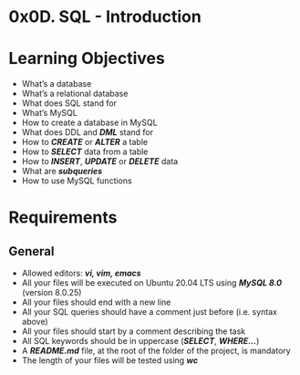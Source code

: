 # 0x0D. SQL - Introduction
# Learning Objectives

* What’s a database
* What’s a relational database
* What does SQL stand for
* What’s MySQL
* How to create a database in MySQL
* What does DDL and ***DML*** stand for
* How to ***CREATE*** or ***ALTER*** a table
* How to ***SELECT*** data from a table
* How to ***INSERT***, ***UPDATE*** or ***DELETE*** data
* What are ***subqueries***
* How to use MySQL functions

# Requirements
## General

* Allowed editors: ***vi, vim, emacs***
* All your files will be executed on Ubuntu 20.04 LTS using ***MySQL 8.0*** (version 8.0.25)
* All your files should end with a new line
* All your SQL queries should have a comment just before (i.e. syntax above)
* All your files should start by a comment describing the task
* All SQL keywords should be in uppercase (***SELECT***, ***WHERE…***)
* A ***README.md*** file, at the root of the folder of the project, is mandatory
* The length of your files will be tested using ***wc***
